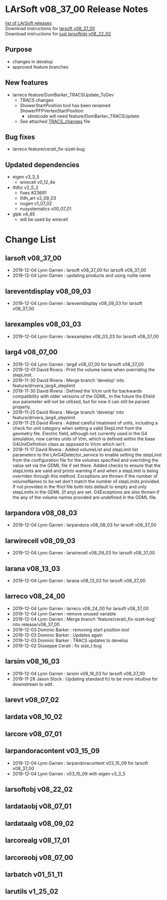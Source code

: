 # LArSoft v08_37_00 Release Notes



[list of LArSoft releases](LArSoft_release_list)  
Download instructions for [larsoft v08_37_00](https://scisoft.fnal.gov/scisoft/bundles/larsoft/v08_37_00/larsoft-v08_37_00.html)  
Download instructions for [just larsoftobj v08_22_02](https://scisoft.fnal.gov/scisoft/bundles/larsoftobj/v08_22_02/larsoftobj-v08_22_02.html)

## Purpose

-   changes in develop
-   approved feature branches

## New features

-   larreco feature/DomBarker_TRACSUpdate_ToDev
    -   TRACS changes
    -   ShowerStartPosition tool has been renamed ShowerPFPVertexStartPosition
        -   sbndcode will need feature/DomBarker_TRACSUpdate
    -   See attached [TRACS_changes](https://cdcvs.fnal.gov/redmine/attachments/57322/TRACS_Changes.pdf) file

## Bug fixes

-   larreco feature/cerati_fix-sizet-bug

## Updated dependencies

-   eigen v3_3_5
    -   wirecell v0_12_4e
-   ifdhc v2_5_2
    -   fixes \#23691
    -   ifdh_art v2_09_03
    -   nugen v1_07_02
    -   nusystematics v00_07_01
-   glpk v4_65
    -   will be used by wirecell

# Change List

## larsoft v08_37_00

-   2019-12-04 Lynn Garren : larsoft v08_37_00 for larsoft v08_37_00
-   2019-12-04 Lynn Garren : updating products and using nulite name

## lareventdisplay v08_09_03

-   2019-12-04 Lynn Garren : lareventdisplay v08_09_03 for larsoft v08_37_00

## larexamples v08_03_03

-   2019-12-04 Lynn Garren : larexamples v08_03_03 for larsoft v08_37_00

## larg4 v08_07_00

-   2019-12-04 Lynn Garren : larg4 v08_07_00 for larsoft v08_37_00
-   2019-12-01 David Rivera : Print the volume name when overriding the stepLimit.
-   2019-11-30 David Rivera : Merge branch 'develop' into feature/drivera_larg4_steplimit
-   2019-11-30 David Rivera : Defined the V/cm unit for backwards compatibility with older versions of the GDML. In the future the Efield aux parameter will not be utilized, but for now it can still be parsed properly.
-   2019-11-25 David Rivera : Merge branch 'develop' into feature/drivera_larg4_steplimit
-   2019-11-25 David Rivera : Added careful treatment of units, including a check for unit category when setting a valid StepLimit from the geometry file. Electric field, although not currently used in the G4 simulation, now carries units of V/m, which is defined within the base G4UnitDefinition class as opposed to V/cm which isn't.
-   2019-11-17 David Rivera : Added volumeList and stepLimit list parameters to the LArG4Detector_service to enable setting the stepLimit from the configuration file for the volumes specified and overriding the value set via the GDML file if set there. Added checks to ensure that the stepLimits are valid and prints warning if and when a stepLimit is being overriden through this method. Exceptions are thrown if the number of volumeNames to be set don't match the number of stepLimits provided. If not provided in the fhicl file both lists default to empty and only stepLimits in the GDML (if any) are set. G4Exceptions are also thrown if the any of the volume names provided are undefined in the GDML file.

## larpandora v08_08_03

-   2019-12-04 Lynn Garren : larpandora v08_08_03 for larsoft v08_37_00

## larwirecell v08_09_03

-   2019-12-04 Lynn Garren : larwirecell v08_09_03 for larsoft v08_37_00

## larana v08_13_03

-   2019-12-04 Lynn Garren : larana v08_13_03 for larsoft v08_37_00

## larreco v08_24_00

-   2019-12-04 Lynn Garren : larreco v08_24_00 for larsoft v08_37_00
-   2019-12-04 Lynn Garren : remove unused variable
-   2019-12-04 Lynn Garren : Merge branch 'feature/cerati_fix-sizet-bug' into release/v08_37_00
-   2019-12-03 Dominic Barker : removing start position tool
-   2019-12-03 Dominic Barker : Updates again
-   2019-12-03 Dominic Barker : TRACS updates to develop
-   2019-12-02 Giuseppe Cerati : fix size_t bug

## larsim v08_16_03

-   2019-12-04 Lynn Garren : larsim v08_16_03 for larsoft v08_37_00
-   2019-11-26 Jason Stock : Updating standard fcl to be more intuitive for downstream to edit.

## larevt v08_07_02

## lardata v08_10_02

## larcore v08_07_01

## larpandoracontent v03_15_09

-   2019-12-04 Lynn Garren : larpandoracontent v03_15_09 for larsoft v08_37_00
-   2019-12-04 Lynn Garren : v03_15_09 with eigen v3_3_5

## larsoftobj v08_22_02

## lardataobj v08_07_01

## lardataalg v08_09_02

## larcorealg v08_17_01

## larcoreobj v08_07_00

## larbatch v01_51_11

## larutils v1_25_02
